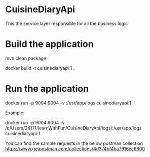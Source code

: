 # CuisineDiaryApi
This the service layer responsible for all the business logic

# Build the application
mvn clean package

docker build -t cuisinediaryapi:1 .

# Run the application
docker run -p 9004:9004 -v <location in your computer where you want to see the logs>:/usr/app/logs cuisinediaryapi:1
  
Example:

docker run -p 9004:9004 -v /c/Users/24171/learnWithFun/CuisineDiaryApi/logs/:/usr/app/logs cuisinediaryapi:1

You can find the sample requests in the below postman collection
https://www.getpostman.com/collections/4d374bf4ba7916ec6600
